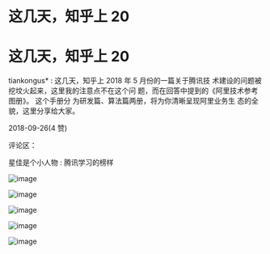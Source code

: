 # 这几天，知乎上 20

# 这几天，知乎上 20

tiankongus* : 这几天，知乎上 2018 年 5 月份的一篇关于腾讯技 术建设的问题被挖坟火起来，这里我的注意点不在这个问 题，而在回答中提到的《阿里技术参考图册》。 这个手册分 为研发篇、算法篇两册，将为你清晰呈现阿里业务生 态的全 貌，这里分享给大家。

2018-09-26(4 赞)

评论区：

星佳是个小人物 : 腾讯学习的榜样

![image](img/Image_031.png)

![image](img/Image_032.png)

![image](img/Image_033.png)

![image](img/Image_034.png)

![image](img/Image_035.png)